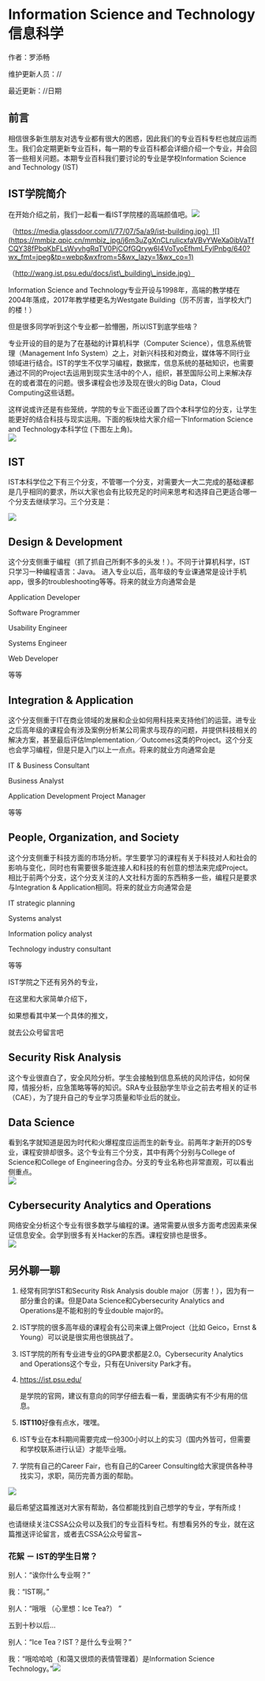 # Information Science and Technology 信息科学

作者：罗添畅

维护更新人员：//

最近更新：//日期

## 前言

相信很多新生朋友对选专业都有很大的困惑，因此我们的专业百科专栏也就应运而生。我们会定期更新专业百科，每一期的专业百科都会详细介绍一个专业，并会回答一些相关问题。本期专业百科我们要讨论的专业是学校Information Science and Technology \(IST\)

## **IST学院简介**

在开始介绍之前，我们一起看一看IST学院楼的高端颜值吧。![](https://mmbiz.qpic.cn/mmbiz_jpg/j6m3uZgXnCLruIicxfaVBvYWeXa0ibVaTfFBlN8Wiaz5vUkxzwfZtJwIn9czHgicUoFiaiakPgIG9mTc5LYzkJAFxWlg/640?wx_fmt=jpeg&tp=webp&wxfrom=5&wx_lazy=1&wx_co=1)

（https://media.glassdoor.com/l/77/07/5a/a9/ist-building.jpg）![](https://mmbiz.qpic.cn/mmbiz_jpg/j6m3uZgXnCLruIicxfaVBvYWeXa0ibVaTfCQY38fPbqKbFLsWyvhgRqTV0PjCOfGQryw6I4VoTyoEfhmLFylPnbg/640?wx_fmt=jpeg&tp=webp&wxfrom=5&wx_lazy=1&wx_co=1)

（http://wang.ist.psu.edu/docs/ist\_building\_inside.jpg）  


Information Science and Technology专业开设与1998年，高端的教学楼在2004年落成，2017年教学楼更名为Westgate Building（厉不厉害，当学校大门的楼！）

但是很多同学听到这个专业都一脸懵圈，所以IST到底学些啥？

专业开设的目的是为了在基础的计算机科学（Computer Science），信息系统管理（Management Info System）之上，对新兴科技和对商业，媒体等不同行业领域进行结合。IST的学生不仅学习编程，数据库，信息系统的基础知识，也需要通过不同的Project去运用到现实生活中的个人，组织，甚至国际公司上来解决存在的或者潜在的问题。很多课程会也涉及现在很火的Big Data，Cloud Computing这些话题。

这样说或许还是有些笼统，学院的专业下面还设置了四个本科学位的分支，让学生能更好的结合科技与现实运用。下面的板块给大家介绍一下Information Science and Technology本科学位 \(下图左上角\)。  
![](https://mmbiz.qpic.cn/mmbiz_png/j6m3uZgXnCLruIicxfaVBvYWeXa0ibVaTfKjvvmSOOtx0g6hFibIAP5hb5hhBr3uk2rd3DWp3l0fEGicKWk6dhOzicw/640?wx_fmt=png&tp=webp&wxfrom=5&wx_lazy=1&wx_co=1)

## **IST**

IST本科学位之下有三个分支，不管哪一个分支，对需要大一大二完成的基础课都是几乎相同的要求，所以大家也会有比较充足的时间来思考和选择自己更适合哪一个分支去继续学习。三个分支是：

![](https://mmbiz.qpic.cn/mmbiz_png/j6m3uZgXnCLruIicxfaVBvYWeXa0ibVaTfk4OgMnZewLiaBGZUBzxUPe5ALDic7HYujt4gYgxlUaww69G02fiaCibgKg/640?wx_fmt=png&tp=webp&wxfrom=5&wx_lazy=1&wx_co=1)

## **Design & Development**

这个分支侧重于编程（抓了抓自己所剩不多的头发！）。不同于计算机科学，IST只学习一种编程语言：Java。 进入专业以后，高年级的专业课通常是设计手机app，很多的troubleshooting等等。将来的就业方向通常会是

Application Developer

Software Programmer

Usability Engineer

Systems Engineer

Web Developer

等等

## **Integration & Application**

这个分支侧重于IT在商业领域的发展和企业如何用科技来支持他们的运营。进专业之后高年级的课程会有涉及案例分析某公司需求与现存的问题，并提供科技相关的解决方案，甚至最后评估Implementation／Outcomes这类的Project。这个分支也会学习编程，但是只是入门以上一点点。将来的就业方向通常会是

IT & Business Consultant

Business Analyst

Application Development Project Manager

等等

## **People, Organization, and Society**

这个分支侧重于科技方面的市场分析。学生要学习的课程有关于科技对人和社会的影响与变化，同时也有需要很多能连接人和科技的有创意的想法来完成Project。相比于前两个分支，这个分支关注的人文社科方面的东西稍多一些，编程只是要求与Integration & Application相同。将来的就业方向通常会是

IT strategic planning

Systems analyst

Information policy analyst

Technology industry consultant

等等

IST学院之下还有另外的专业，

在这里和大家简单介绍下，

如果想看其中某一个具体的推文，

就去公众号留言吧  


## **Security Risk Analysis**

这个专业很直白了，安全风险分析。学生会接触到信息系统的风险评估，如何保障，情报分析，应急策略等等的知识。SRA专业鼓励学生毕业之前去考相关的证书（CAE），为了提升自己的专业学习质量和毕业后的就业。  


## **Data Science**

看到名字就知道是因为时代和火爆程度应运而生的新专业。前两年才新开的DS专业，课程安排却很多。这个专业有三个分支，其中有两个分别与College of Science和College of Engineering合办。分支的专业名称也非常直观，可以看出侧重点。  
![](https://mmbiz.qpic.cn/mmbiz_png/j6m3uZgXnCLruIicxfaVBvYWeXa0ibVaTfasc1d6IVrC262vZ5GnVZRIFUpEfTzD7f2aEhw45Sgwt9hIABpZMtlw/640?wx_fmt=png&tp=webp&wxfrom=5&wx_lazy=1&wx_co=1)

## **Cybersecurity Analytics and Operations**

网络安全分析这个专业有很多数学与编程的课。通常需要从很多方面考虑因素来保证信息安全。会学到很多有关Hacker的东西。课程安排也是很多。  
![](https://mmbiz.qpic.cn/mmbiz_gif/j6m3uZgXnCLruIicxfaVBvYWeXa0ibVaTf4Xt45iaXgk38etibFJt4TFF11DPvvajZiblfJjyMKasJb4Y1Q8ShaNBYA/640?wx_fmt=gif&tp=webp&wxfrom=5&wx_lazy=1)  


## **另外聊一聊**

1. 经常有同学IST和Security Risk Analysis double major（厉害！），因为有一部分重合的课。但是Data Science和Cybersecurity Analytics and Operations是不能和别的专业double major的。
2. IST学院的很多高年级的课程会有公司来课上做Project（比如 Geico，Ernst & Young）可以说是很实用也很挑战了。
3. IST学院的所有专业进专业的GPA要求都是2.0。Cybersecurity Analytics and Operations这个专业，只有在University Park才有。
4. https://ist.psu.edu/

   是学院的官网，建议有意向的同学仔细去看一看，里面确实有不少有用的信息。

5. **IST110**好像有点水，嘿嘿。
6. IST专业在本科期间需要完成一份300小时以上的实习（国内外皆可，但需要和学校联系进行认证）才能毕业哦。
7. 学院有自己的Career Fair，也有自己的Career Consulting给大家提供各种寻找实习，求职，简历完善方面的帮助。

![](https://mmbiz.qpic.cn/mmbiz_png/j6m3uZgXnCLruIicxfaVBvYWeXa0ibVaTfkwngfgJD4jnQicj5rANoMEPEuoObwlVgpyHMAWOqHExnAdPeNV7rnVg/640?wx_fmt=png&tp=webp&wxfrom=5&wx_lazy=1&wx_co=1)

最后希望这篇推送对大家有帮助，各位都能找到自己想学的专业，学有所成！

也请继续关注CSSA公众号以及我们的专业百科专栏。有想看另外的专业，就在这篇推送评论留言，或者去CSSA公众号留言~

### **花絮 － IST的学生日常？**

别人：“诶你什么专业啊？”

我：“IST啊。”

别人：“哦哦 （心里想：Ice Tea?） ”

五到十秒以后...

别人：“Ice Tea？IST？是什么专业啊？”

我：“哦哈哈哈（和蔼又很烦的表情管理着）是Information Science Technology。”![](https://mmbiz.qpic.cn/mmbiz_gif/j6m3uZgXnCLruIicxfaVBvYWeXa0ibVaTfAaWMXNnwoicBP3g5WiaZiasmCqq5xxOgk8sDTdgsicLp5lxm38oGTL9LPw/640?wx_fmt=gif&tp=webp&wxfrom=5&wx_lazy=1)

